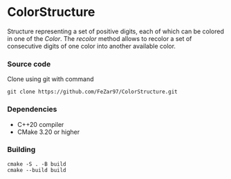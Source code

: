 # ColorStructure
Structure representing a set of positive digits, each of which can be colored in one of the *Color*.
The *recolor* method allows to recolor a set of consecutive digits of one color into another available color.


### Source code
Clone using git with command
```
git clone https://github.com/FeZar97/ColorStructure.git
```

### Dependencies
  * C++20 compiler
  * CMake 3.20 or higher


### Building
```
cmake -S . -B build
cmake --build build
```